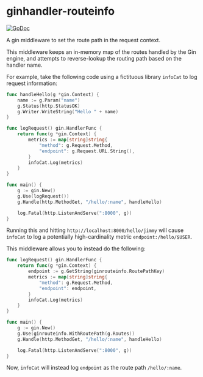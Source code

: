 # ginhandler-routeinfo

[![GoDoc](https://godoc.org/github.com/johnstcn/ginhandler-routeinfo?status.svg)](https://godoc.org/github.com/johnstcn/ginhandler-routeinfo)

A gin middleware to set the route path in the request context.

This middleware keeps an in-memory map of the routes handled by the Gin engine, and attempts to reverse-lookup the routing path based on the handler name.

For example, take the following code using a fictituous library `infoCat` to log request information:

```go
func handleHello(g *gin.Context) {
	name := g.Param("name")
	g.Status(http.StatusOK)
	g.Writer.WriteString("Hello " + name)
}

func logRequest() gin.HandlerFunc {
	return func(g *gin.Context) {
		metrics := map[string]string{
			"method": g.Request.Method,
			"endpoint": g.Request.URL.String(),
		}
		infoCat.Log(metrics)
	}
}

func main() {
	g := gin.New()
	g.Use(logRequest())
	g.Handle(http.MethodGet, "/hello/:name", handleHello)

	log.Fatal(http.ListenAndServe(":8000", g))
}
```

Running this and hitting `http://localhost:8000/hello/jimmy` will cause `infoCat` to log a potentially high-cardinality metric `endpoint:/hello/$USER`.

This middleware allows you to instead do the following:

```go
func logRequest() gin.HandlerFunc {
	return func(g *gin.Context) {
		endpoint := g.GetString(ginrouteinfo.RoutePathKey)
		metrics := map[string]string{
			"method": g.Request.Method,
			"endpoint": endpoint,
		}
		infoCat.Log(metrics)
	}
}

func main() {
	g := gin.New()
	g.Use(ginrouteinfo.WithRoutePath(g.Routes))
	g.Handle(http.MethodGet, "/hello/:name", handleHello)

	log.Fatal(http.ListenAndServe(":8000", g))
}
```

Now, `infoCat` will instead log `endpoint` as the route path `/hello/:name`.
